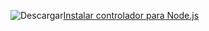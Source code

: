 ![Descargar](../ssdt/media/download.png)[Instalar controlador para Node.js](http://msdn.microsoft.com/library/mt652094.aspx)